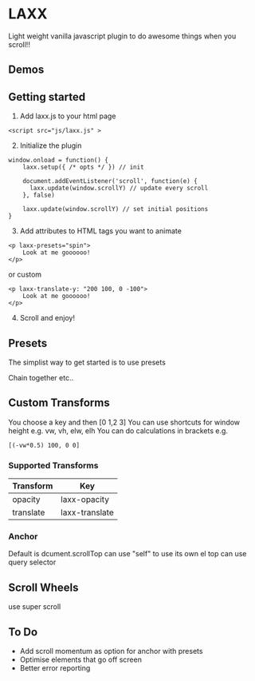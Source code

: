 # LAXX

Light weight vanilla javascript plugin to do awesome things when you scroll!!

## Demos


## Getting started

1) Add laxx.js to your html page

```
<script src="js/laxx.js" >
```

2) Initialize the plugin 

```
window.onload = function() {
	laxx.setup({ /* opts */ }) // init
	  
	document.addEventListener('scroll', function(e) {
	  laxx.update(window.scrollY) // update every scroll
	}, false)

	laxx.update(window.scrollY) // set initial positions
}
```

3) Add attributes to HTML tags you want to animate 
```
<p laxx-presets="spin">
	Look at me goooooo!
</p>
```
or custom
```
<p laxx-translate-y: "200 100, 0 -100">
	Look at me goooooo!
</p>
```

4) Scroll and enjoy!

## Presets

The simplist way to get started is to use presets

Chain together etc..


## Custom Transforms

You choose a key and then [0 1,2 3]
You can use shortcuts for window height e.g.
vw, vh, elw, elh
You can do calculations in brackets e.g. 
```
[(-vw*0.5) 100, 0 0]
```

### Supported Transforms
| Transform     | Key           |
| ------------- | ------------- |
| opacity       | laxx-opacity  |
| translate     | laxx-translate |

### Anchor
Default is dcument.scrollTop
can use "self" to use its own el top
can use query selector 

## Scroll Wheels
use super scroll

## To Do
* Add scroll momentum as option for anchor with presets
* Optimise elements that go off screen
* Better error reporting
